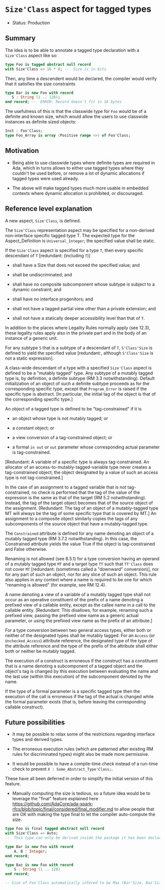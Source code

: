 # `Size'Class` aspect for tagged types

- Status: Production

## Summary

The idea is to be able to annotate a tagged type declaration with a `Size'Class`
aspect like so:

```ada
type Foo is tagged abstract null record
with Size'Class => 16 * 8; --  Size is in bits
```

Then, any time a descendent would be declared, the compiler would verify that
it satisfies the size constraints

```ada
type Bar is new Foo with record
   S : String (1 .. 128);
end record; --  ERROR: Record doesn't fit in 16 bytes
```

The usefulness of this is that the classwide type for `Foo` would be of a
definite and known size, which would allow the users to use classwide instances
as definite sized objects:

```ada
Inst : Foo'Class;
type Foo_Array is array (Positive range <>) of Foo'Class;
```

## Motivation

* Being able to use classwide types where definite types are required in Ada,
  which in turns allows to either use tagged types where they couldn't be used
  before, or remove a lot of dynamic allocations if tagged types were used
  already.

* The above will make tagged types much more usable in embedded contexts where
  dynamic allocation is prohibited, or discouraged.

## Reference level explanation

A new aspect, `Size'Class`, is defined.

The `Size'Class` representation aspect may be specified for a
non-derived non-interface specific tagged type T.
The expected type for the Aspect_Definition is `Universal_Integer`; the
specified value shall be static.

If the `Size'Class` aspect is specified for a type `T`, then every
specific descendant of `T` [redundant: (including `T`)]

- shall have a Size that does not exceed the specified value; and

- shall be undiscriminated; and

- shall have no composite subcomponent whose subtype is subject to a
  dynamic constraint; and

- shall have no interface progenitors; and

- shall not have a tagged partial view other than a private extension; and

- shall not have a statically deeper accessibility level than that of `T`.

In addition to the places where Legality Rules normally apply (see 12.3),
these legality rules apply also in the private part and in the body of an
instance of a generic unit.

For any subtype `S` that is a subtype of a descendant of `T`, `S'Class'Size` is
defined to yield the specified value [redundant:,  although `S'Class'Size` is
not a static expression].

A class-wide descendant of a type with a specified `Size'Class` aspect is
defined to be a "mutably tagged" type. Any subtype of a mutably tagged type is,
by definition, a definite subtype (RM 3.3 notwithstanding). Default
initialization of an object of such a definite subtype proceeds as for the
corresponding specific type, except that `Program_Error` is raised if the
specific type is abstract. [In particular, the initial tag of the object is
that of the corresponding specific type.]

An object of a tagged type is defined to be "tag-constrained" if it is

- an object whose type is not mutably tagged; or

- a constant object; or

- a view conversion of a tag-constrained object; or

- a formal `in out` or `out` parameter whose corresponding
  actual parameter is tag-constrained.

[Redundant: A variable of a specific type is always tag-constrained. An
allocator of an access-to-mutably-tagged-variable type never creates a
tag-constrained object; the object designated by a value of such an
access type is not tag-constrained.]

In the case of an assignment to a tagged variable that
is not tag-constrained, no check is performed that the tag of the value of
the expression is the same as that of the target (RM 5.2 notwithstanding).
Instead, the tag of the target object becomes that of the source object of
the assignment. [Redundant: The tag of an object of a mutably-tagged
type MT will always be the tag of some specific type that is covered by MT.]
An assignment to a composite object similarly copies the tags of any
subcomponents of the source object that have a mutably-tagged type.

The `Constrained` attribute is defined for any name denoting an object of a
mutably tagged type (RM 3.7.2 notwithstanding). In this case, the Constrained
attribute yields the value True if the object is tag-constrained and False
otherwise.

Renaming is not allowed (see 8.5.1) for a type conversion having an operand of
a mutably tagged type `MT` and a target type `TT` such that `TT'Class` does not
cover `MT` [redundant: (sometimes called a "downward" conversion)], nor for any
part of such an object, nor for any slice of such an object. This rule also
applies in any context where a name is required to be one for which "renaming
is allowed" (for example, see RM 12.4).

A name denoting a view of a variable of a mutably tagged type shall not
occur as an operative constituent of the prefix of a name denoting a
prefixed view of a callable entity, except as the callee name in a call to
the callable entity. [Redundant: This disallows, for example, renaming
such a prefixed view, passing the prefixed view name as a generic actual
parameter, or using the prefixed view name as the prefix of an attribute.]

For a type conversion between two general access types, either both or neither
of the designated types shall be mutably tagged. For an `Access` (or
`Unchecked_Access`) attribute reference, the designated type of the type of the
attribute reference and the type of the prefix of the attribute shall either
both or neither be mutably tagged.

The execution of a construct is erroneous if the construct has a constituent
that is a name denoting a subcomponent of a tagged object and the object's
tag is changed by this execution between evaluating the name and the last use
(within this execution) of the subcomponent denoted by the name.

If the type of a formal parameter is a specific tagged type then the execution
of the call is erroneous if the tag of the actual is changed while the formal
parameter exists (that is, before leaving the corresponding callable
construct).

## Future possibilities

* It may be possible to relax some of the restrictions regarding interface
  types and derived types.

* The erroneous execution rules (which are patterned after existing RM rules
  for discriminated types) might also be made more permissive.

* It would be possible to have a compile-time check instead of a run-time check
  to prevent `X : Some_Abstract_Type'Class;`.

These have all been deferred in order to simplify the initial version of this
feature.

* Manually computing the size is tedious, so a future idea would be to leverage
  the "final" feature explained here https://github.com/AdaCore/ada-spark-rfcs/blob/topic/final/considered/final_modifier.md
  to allow people that are OK with making the type final to let the compiler
  auto-compute the size.

```ada
type Foo is final tagged abstract null record
with Size'Class => Auto;
--  This type can only be derived inside the package it has been declared in.

type Bar is new Foo with record
    A, B : Integer;
end record;

type Baz is new Foo with record
    S : String (1 .. 128)
end record;

-- Size of Foo'Class automatically infered to be Max (Bar'Size, Baz'Size, ...)
```

